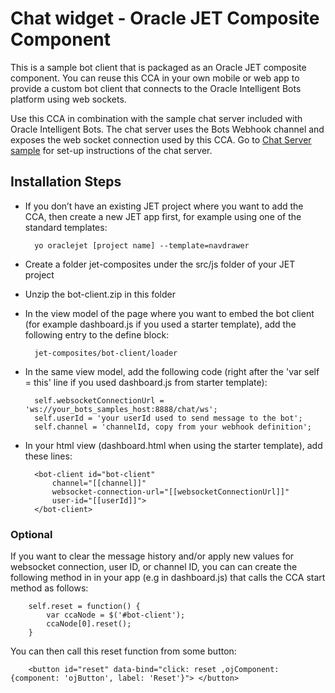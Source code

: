 # Chat widget - Oracle JET Composite Component

This is a sample bot client that is packaged as an Oracle JET composite component. You can reuse this CCA in your own mobile or web app to provide a custom bot client that connects to the Oracle Intelligent Bots platform using web sockets.

Use this CCA in combination with the sample chat server included with Oracle Intelligent Bots. The chat server uses the Bots Webhook channel and exposes the web socket connection used by this CCA. Go to [Chat Server sample](/source/apps/chat/overview) for set-up instructions of the chat server.


## Installation Steps ##

- If you don’t have an existing JET project where you want to add the CCA, then create a new JET app first, for example using one of the standard templates:

        yo oraclejet [project name] --template=navdrawer

- Create a folder jet-composites under the src/js folder of your JET project

- Unzip the bot-client.zip in this folder

- In the view model of the page where you want to embed the bot client (for example dashboard.js if you used a starter template), add the following entry to the define block:

        jet-composites/bot-client/loader

- In the same view model, add the following code (right after the 'var self = this' line if you used  dashboard.js from starter template):

        self.websocketConnectionUrl = 'ws://your_bots_samples_host:8888/chat/ws';
        self.userId = 'your userId used to send message to the bot';
        self.channel = 'channelId, copy from your webhook definition';

- In your html view (dashboard.html when using the starter template), add these lines:

        <bot-client id="bot-client"
            channel="[[channel]]"
            websocket-connection-url="[[websocketConnectionUrl]]"
            user-id="[[userId]]">
        </bot-client>

### Optional ###
If you want to clear the message history and/or apply new values for websocket connection, user ID, or channel ID, you can can create the following method in in your app (e.g in dashboard.js) that calls the CCA start method as follows:

        self.reset = function() {
            var ccaNode = $('#bot-client');
            ccaNode[0].reset();              
        }

You can then call this reset function from some button:

        <button id="reset" data-bind="click: reset ,ojComponent: {component: 'ojButton', label: 'Reset'}"> </button>

